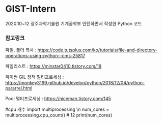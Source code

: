 # GIST-Intern
2020.10~12 광주과학기술원 기계공학부 인턴하면서 작성한 Python 코드

### 참고링크
파일, 폴더 복사 
: https://code.tutsplus.com/ko/tutorials/file-and-directory-operations-using-python--cms-25817

파일리스트
: https://minstar0410.tistory.com/18

파이썬 GIL 정책 멀티프로세싱
: https://monkey3199.github.io/develop/python/2018/12/04/python-pararrel.html

Pool 멀티프로세싱
: https://niceman.tistory.com/145

#cpu 개수
import multiprocessing \n
num_cores = multiprocessing.cpu_count() # 12
print(num_cores)
